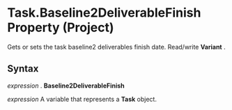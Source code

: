 
# Task.Baseline2DeliverableFinish Property (Project)

Gets or sets the task baseline2 deliverables finish date. Read/write  **Variant** .


## Syntax

 _expression_ . **Baseline2DeliverableFinish**

 _expression_ A variable that represents a **Task** object.

